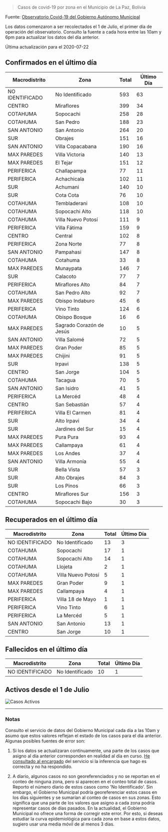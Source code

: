 > Casos de covid-19 por zona en el Municipio de La Paz, Bolivia

Fuente: [Observatorio Covid-19 del Gobierno Autónomo Municipal](http://observatoriocovid19.lapaz.bo/observatorio/index.php/datos-abiertos-covid)

Los datos comenzaron a ser recolectados el 1 de Julio, el primer día de operación del observatorio. Consulto la fuente a cada hora entre las 10am y 6pm para actualizar los datos del día anterior.

Última actualización para el 2020-07-22

## Confirmados en el último día

| Macrodistrito   | Zona                     |   Total |   Último Día |
|-----------------|--------------------------|---------|--------------|
| NO IDENTIFICADO | No Identificado          |     593 |           63 |
| CENTRO          | Miraflores               |     399 |           34 |
| COTAHUMA        | Sopocachi                |     258 |           28 |
| COTAHUMA        | San Pedro                |     188 |           23 |
| SAN ANTONIO     | San Antonio              |     264 |           20 |
| SUR             | Obrajes                  |     151 |           16 |
| SAN ANTONIO     | Villa Copacabana         |     190 |           16 |
| MAX PAREDES     | Villa Victoria           |     140 |           13 |
| MAX PAREDES     | El Tejar                 |     151 |           12 |
| PERIFERICA      | Challapampa              |      77 |           11 |
| PERIFERICA      | Achachicala              |     102 |           11 |
| SUR             | Achumani                 |     140 |           10 |
| SUR             | Cota Cota                |      76 |           10 |
| COTAHUMA        | Tembladerani             |     108 |           10 |
| COTAHUMA        | Sopocachi Alto           |     118 |           10 |
| COTAHUMA        | Villa Nuevo Potosí       |     111 |            9 |
| PERIFERICA      | Villa Fátima             |     159 |            9 |
| CENTRO          | Central                  |     102 |            8 |
| PERIFERICA      | Zona Norte               |      77 |            8 |
| SAN ANTONIO     | Pampahasi                |     147 |            8 |
| COTAHUMA        | Cotahuma                 |      33 |            8 |
| MAX PAREDES     | Munaypata                |     146 |            7 |
| SUR             | Calacoto                 |      77 |            7 |
| PERIFERICA      | Miraflores Alto          |      84 |            7 |
| COTAHUMA        | San Pedro Alto           |      92 |            7 |
| MAX PAREDES     | Obispo Indaburo          |      45 |            6 |
| PERIFERICA      | Vino Tinto               |     124 |            6 |
| COTAHUMA        | Obispo Bosque            |      16 |            6 |
| MAX PAREDES     | Sagrado Corazón de Jesús |      10 |            5 |
| SAN ANTONIO     | Villa Salomé             |      72 |            5 |
| MAX PAREDES     | Gran Poder               |      85 |            5 |
| MAX PAREDES     | Chijini                  |      91 |            5 |
| SUR             | Irpavi                   |     138 |            5 |
| CENTRO          | San Jorge                |     104 |            5 |
| COTAHUMA        | Tacagua                  |      70 |            5 |
| SAN ANTONIO     | San Isidro               |      41 |            5 |
| PERIFERICA      | La Mercéd                |      48 |            4 |
| CENTRO          | San Sebastián            |      57 |            4 |
| PERIFERICA      | Villa El Carmen          |      81 |            4 |
| SUR             | Alto Irpavi              |      34 |            4 |
| SUR             | Jardines del Sur         |      15 |            4 |
| MAX PAREDES     | Pura Pura                |      93 |            4 |
| MAX PAREDES     | Callampaya               |      61 |            4 |
| MAX PAREDES     | Los Andes                |      37 |            4 |
| SAN ANTONIO     | Villa Armonía            |      55 |            4 |
| SUR             | Bella Vista              |      57 |            3 |
| SUR             | Alto Obrajes             |      84 |            3 |
| SUR             | Los Pinos                |      66 |            3 |
| CENTRO          | Miraflores Sur           |     156 |            3 |
| COTAHUMA        | Sopocachi Bajo           |      30 |            3 |

## Recuperados en el último día

| Macrodistrito   | Zona               |   Total |   Último Día |
|-----------------|--------------------|---------|--------------|
| NO IDENTIFICADO | No Identificado    |      13 |            3 |
| COTAHUMA        | Sopocachi          |      17 |            1 |
| COTAHUMA        | Sopocachi Alto     |      14 |            1 |
| COTAHUMA        | Llojeta            |       2 |            1 |
| COTAHUMA        | Villa Nuevo Potosí |       5 |            1 |
| MAX PAREDES     | Gran Poder         |       9 |            1 |
| MAX PAREDES     | Callampaya         |       4 |            1 |
| PERIFERICA      | Villa 18 de Mayo   |       1 |            1 |
| PERIFERICA      | Vino Tinto         |       6 |            1 |
| PERIFERICA      | La Mercéd          |       5 |            1 |
| SAN ANTONIO     | San Antonio        |      13 |            1 |
| CENTRO          | San Jorge          |      10 |            1 |

## Fallecidos en el último día

| Macrodistrito   | Zona            |   Total |   Último Día |
|-----------------|-----------------|---------|--------------|
| NO IDENTIFICADO | No Identificado |      10 |            1 |

## Activos desde el 1 de Julio

![Casos Activos](activos.png)

---

### Notas

Consulto el servicio de datos del Gobierno Municipal cada día a las 10am y asumo que estos valores reflejan el estado de los casos para el día anterior. Algunas posibles fuentes de error son:

1. Si los datos se actualizaran contínuamente, una parte de los casos que asigno al día anterior corresponden en realidad al día en curso. [He consultado al encargado](https://twitter.com/mauforonda/status/1278727234765959168) del servicio si la inferencia que hago es correcta y no ha respondido.

2. A diario, algunos casos no son georeferenciados y no se reportan en el conteo de ninguna zona, pero sí aparecen en el conteo total de casos. Reporto el número diario de estos casos como 'No Identificado'.  Sin embargo, el Gobierno Municipal podría georeferenciar estos casos en los días siguientes y se sumarían al conteo de casos en sus zonas. Esto significa que una parte de los valores que asigno a cada zona podría representar casos de días pasados. En la actualidad, el Gobierno Municipal no ofrece una forma de corregir este error. Por esto, si deseas estudiar la curva epidemiológica para cada zona en base a estos datos, sugiero usar una media móvil de al menos 3 días.